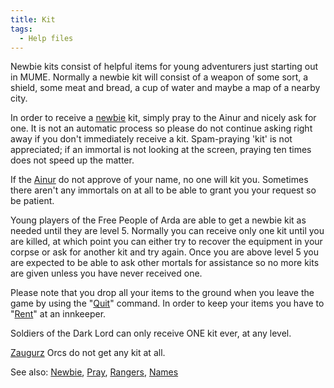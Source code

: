 ```yaml
---
title: Kit
tags:
  - Help files
---
```

Newbie kits consist of helpful items for young adventurers just starting
out in MUME. Normally a newbie kit will consist of a weapon of some
sort, a shield, some meat and bread, a cup of water and maybe a map of a
nearby city.

In order to receive a [newbie](newbie "wikilink") kit, simply pray to
the Ainur and nicely ask for one. It is not an automatic process so
please do not continue asking right away if you don't immediately
receive a kit. Spam-praying 'kit' is not appreciated; if an immortal is
not looking at the screen, praying ten times does not speed up the
matter.

If the [Ainur](Ainur "wikilink") do not approve of your name, no one
will kit you. Sometimes there aren't any immortals on at all to be able
to grant you your request so be patient.

Young players of the Free People of Arda are able to get a newbie kit as
needed until they are level 5. Normally you can receive only one kit
until you are killed, at which point you can either try to recover the
equipment in your corpse or ask for another kit and try again. Once you
are above level 5 you are expected to be able to ask other mortals for
assistance so no more kits are given unless you have never received one.

Please note that you drop all your items to the ground when you leave
the game by using the "[Quit](Quit "wikilink")" command. In order to
keep your items you have to "[Rent](Rent "wikilink")" at an innkeeper.

Soldiers of the Dark Lord can only receive ONE kit ever, at any level.

[Zaugurz](Zaugurz "wikilink") Orcs do not get any kit at all.

See also: [Newbie](Newbie "wikilink"), [Pray](Pray "wikilink"),
[Rangers](Rangers "wikilink"), [Names](Names "wikilink")
